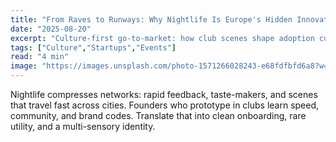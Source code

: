 ```yaml
---
title: "From Raves to Runways: Why Nightlife Is Europe's Hidden Innovation Lab"
date: "2025-08-20"
excerpt: "Culture-first go‑to‑market: how club scenes shape adoption curves for apps, fashion-tech and creator tools."
tags: ["Culture","Startups","Events"]
read: "4 min"
image: "https://images.unsplash.com/photo-1571266028243-e68fdfbfd6a8?w=800&h=600&fit=crop&crop=center"
---
```


Nightlife compresses networks: rapid feedback, taste-makers, and scenes that travel fast across cities. Founders who prototype in clubs learn speed, community, and brand codes. Translate that into clean onboarding, rare utility, and a multi-sensory identity.